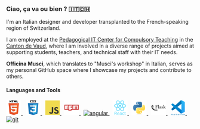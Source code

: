 ### Ciao, ça va ou bien ? 🇮🇹🇨🇭

I'm an Italian designer and developer transplanted to the French-speaking region of Switzerland.

I am employed at the [Pedagogical IT Center for Compulsory Teaching](https://cipeo.edu-vd.ch/) in the [Canton de Vaud](https://en.wikipedia.org/wiki/Vaud), where I am involved in a diverse range of projects aimed at supporting students, teachers, and technical staff with their IT needs.

**Officina Musci**, which translates to "Musci's workshop" in Italian, serves as my personal GitHub space where I showcase my projects and contribute to others.

#### Languages and Tools

<p>
    <a href="https://www.w3.org/html/" target="_blank">
        <img
            src="https://raw.githubusercontent.com/devicons/devicon/master/icons/html5/html5-original-wordmark.svg"
            alt="html5"
            width="40"
            height="40"
        />
    </a>
    &nbsp;
    <a href="https://www.w3schools.com/css/" target="_blank">
        <img
            src="https://raw.githubusercontent.com/devicons/devicon/master/icons/css3/css3-original-wordmark.svg"
            alt="css3"
            width="40"
            height="40"
        />
    </a>
    &nbsp;
    <a href="https://www.w3schools.com/js/" target="_blank">
        <img
            src="https://raw.githubusercontent.com/devicons/devicon/master/icons/javascript/javascript-original.svg"
            alt="javascript"
            width="40"
            height="40"
        />
    </a>
    &nbsp;
    <a href="https://www.npmjs.com/" target="_blank">
        <img
            src="https://raw.githubusercontent.com/devicons/devicon/master/icons/npm/npm-original-wordmark.svg"
            alt="npm"
            width="40"
            height="40"
        />
    </a>
    &nbsp;
    <a href="https://angular.io/" target="_blank">
        <img
            src="https://angular.io/assets/images/logos/angular/angular.svg"
            alt="angular"
            width="40"
            height="40"
        />
    </a>
    &nbsp;
    <a href="https://reactjs.org/" target="_blank">
        <img
            src="https://raw.githubusercontent.com/devicons/devicon/master/icons/react/react-original-wordmark.svg"
            alt="react"
            width="40"
            height="40"
        />
    </a>
    &nbsp;
    <a href="https://www.python.org/" target="_blank">
        <img
            src="https://raw.githubusercontent.com/devicons/devicon/master/icons/python/python-original.svg"
            alt="python"
            width="40"
            height="40"
        />
    </a>
    &nbsp;
    <a href="https://flask.palletsprojects.com/" target="_blank">
        <img
            src="https://raw.githubusercontent.com/devicons/devicon/master/icons/flask/flask-original-wordmark.svg"
            alt="flask"
            width="40"
            height="40"
        />
    </a>
    &nbsp;
    <a href="https://code.visualstudio.com/" target="_blank">
        <img
            src="https://raw.githubusercontent.com/devicons/devicon/master/icons/vscode/vscode-original-wordmark.svg"
            alt="vscode"
            width="40"
            height="40"
        />
    </a>
    &nbsp;
    <a href="https://git-scm.com/" target="_blank">
        <img
            src="https://www.vectorlogo.zone/logos/git-scm/git-scm-icon.svg"
            alt="git"
            width="40"
            height="40"
        />
    </a>
</p>
